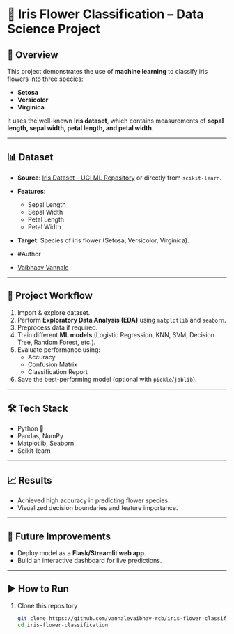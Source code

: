 
# 🌸 Iris Flower Classification – Data Science Project  

## 📌 Overview  
This project demonstrates the use of **machine learning** to classify iris flowers into three species:  
- **Setosa**  
- **Versicolor**  
- **Virginica**  

It uses the well-known **Iris dataset**, which contains measurements of **sepal length, sepal width, petal length, and petal width**.  

---

## 📊 Dataset  
- **Source**: [Iris Dataset - UCI ML Repository](https://archive.ics.uci.edu/ml/datasets/iris) or directly from `scikit-learn`.  
- **Features**:  
  - Sepal Length  
  - Sepal Width  
  - Petal Length  
  - Petal Width  
- **Target**: Species of iris flower (Setosa, Versicolor, Virginica).

- #Author

- [Vaibhaav Vannale](www.linkedin.com/in/vaibhav-vannale-2a051b28a)

---

## 🔹 Project Workflow  
1. Import & explore dataset.  
2. Perform **Exploratory Data Analysis (EDA)** using `matplotlib` and `seaborn`.  
3. Preprocess data if required.  
4. Train different **ML models** (Logistic Regression, KNN, SVM, Decision Tree, Random Forest, etc.).  
5. Evaluate performance using:  
   - Accuracy  
   - Confusion Matrix  
   - Classification Report  
6. Save the best-performing model (optional with `pickle`/`joblib`).  

---

## 🛠️ Tech Stack  
- Python 🐍  
- Pandas, NumPy  
- Matplotlib, Seaborn  
- Scikit-learn  

---

## 📈 Results  
- Achieved high accuracy in predicting flower species.  
- Visualized decision boundaries and feature importance.  

---

## 🚀 Future Improvements  
- Deploy model as a **Flask/Streamlit web app**.  
- Build an interactive dashboard for live predictions.  

---

## ▶️ How to Run  
1. Clone this repository  
   ```bash
   git clone https://github.com/vannalevaibhav-rcb/iris-flower-classification.git
   cd iris-flower-classification
